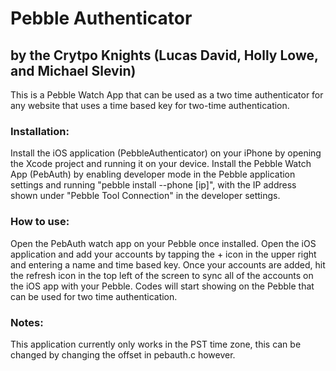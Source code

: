 # Pebble Authenticator
## by the Crytpo Knights (Lucas David, Holly Lowe, and Michael Slevin)

This is a Pebble Watch App that can be used as a two time authenticator for any website that uses a time based key for two-time authentication. 

### Installation: 

Install the iOS application (PebbleAuthenticator) on your iPhone by opening the Xcode project and running it on your device. Install the Pebble Watch App (PebAuth) by enabling developer mode in the Pebble application settings and running "pebble install --phone [ip]", with the IP address shown under "Pebble Tool Connection" in the developer settings. 

### How to use: 

Open the PebAuth watch app on your Pebble once installed. Open the iOS application and add your accounts by tapping the + icon in the upper right and entering a name and time based key. Once your accounts are added, hit the refresh icon in the top left of the screen to sync all of the accounts on the iOS app with your Pebble. Codes will start showing on the Pebble that can be used for two time authentication. 

### Notes:

This application currently only works in the PST time zone, this can be changed by changing the offset in pebauth.c however.  


